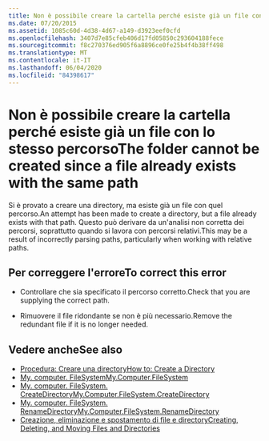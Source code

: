 ```yaml
---
title: Non è possibile creare la cartella perché esiste già un file con lo stesso percorso
ms.date: 07/20/2015
ms.assetid: 1085c60d-4d38-4d67-a149-d3923eef0cfd
ms.openlocfilehash: 3407d7e85cfeb406d17fd05850c293604188fece
ms.sourcegitcommit: f8c270376ed905f6a8896ce0fe25b4f4b38ff498
ms.translationtype: MT
ms.contentlocale: it-IT
ms.lasthandoff: 06/04/2020
ms.locfileid: "84398617"
---
```

# <a name="the-folder-cannot-be-created-since-a-file-already-exists-with-the-same-path"></a><span data-ttu-id="a4c66-102">Non è possibile creare la cartella perché esiste già un file con lo stesso percorso</span><span class="sxs-lookup"><span data-stu-id="a4c66-102">The folder cannot be created since a file already exists with the same path</span></span>
<span data-ttu-id="a4c66-103">Si è provato a creare una directory, ma esiste già un file con quel percorso.</span><span class="sxs-lookup"><span data-stu-id="a4c66-103">An attempt has been made to create a directory, but a file already exists with that path.</span></span> <span data-ttu-id="a4c66-104">Questo può derivare da un'analisi non corretta dei percorsi, soprattutto quando si lavora con percorsi relativi.</span><span class="sxs-lookup"><span data-stu-id="a4c66-104">This may be a result of incorrectly parsing paths, particularly when working with relative paths.</span></span>  
  
## <a name="to-correct-this-error"></a><span data-ttu-id="a4c66-105">Per correggere l'errore</span><span class="sxs-lookup"><span data-stu-id="a4c66-105">To correct this error</span></span>  
  
- <span data-ttu-id="a4c66-106">Controllare che sia specificato il percorso corretto.</span><span class="sxs-lookup"><span data-stu-id="a4c66-106">Check that you are supplying the correct path.</span></span>  
  
- <span data-ttu-id="a4c66-107">Rimuovere il file ridondante se non è più necessario.</span><span class="sxs-lookup"><span data-stu-id="a4c66-107">Remove the redundant file if it is no longer needed.</span></span>  
  
## <a name="see-also"></a><span data-ttu-id="a4c66-108">Vedere anche</span><span class="sxs-lookup"><span data-stu-id="a4c66-108">See also</span></span>

- [<span data-ttu-id="a4c66-109">Procedura: Creare una directory</span><span class="sxs-lookup"><span data-stu-id="a4c66-109">How to: Create a Directory</span></span>](../developing-apps/programming/drives-directories-files/how-to-create-a-directory.md)
- [<span data-ttu-id="a4c66-110">My. computer. FileSystem</span><span class="sxs-lookup"><span data-stu-id="a4c66-110">My.Computer.FileSystem</span></span>](xref:Microsoft.VisualBasic.FileIO.FileSystem)
- [<span data-ttu-id="a4c66-111">My. computer. FileSystem. CreateDirectory</span><span class="sxs-lookup"><span data-stu-id="a4c66-111">My.Computer.FileSystem.CreateDirectory</span></span>](xref:Microsoft.VisualBasic.MyServices.FileSystemProxy.CreateDirectory%2A)
- [<span data-ttu-id="a4c66-112">My. computer. FileSystem. RenameDirectory</span><span class="sxs-lookup"><span data-stu-id="a4c66-112">My.Computer.FileSystem.RenameDirectory</span></span>](xref:Microsoft.VisualBasic.MyServices.FileSystemProxy.RenameDirectory%2A)
- [<span data-ttu-id="a4c66-113">Creazione, eliminazione e spostamento di file e directory</span><span class="sxs-lookup"><span data-stu-id="a4c66-113">Creating, Deleting, and Moving Files and Directories</span></span>](../developing-apps/programming/drives-directories-files/creating-deleting-and-moving-files-and-directories.md)
